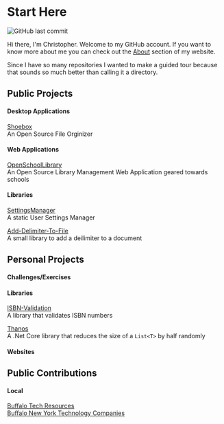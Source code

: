# Start Here
![GitHub last commit](https://img.shields.io/github/last-commit/Programazing/Start_Here.svg)

Hi there, I'm Christopher. Welcome to my GitHub account. If you want to know more about me you can check out the [About](https://thatamazingprogrammer.com/about/) section of my website.

Since I have so many repositories I wanted to make a guided tour because that sounds so much better than calling it a directory.

## Public Projects
#### Desktop Applications
[Shoebox](https://github.com/Programazing/Shoebox)  
An Open Source File Orginizer
#### Web Applications
[OpenSchoolLibrary](https://github.com/Programazing/OpenSchoolLibrary)  
An Open Source Library Management Web Application geared towards schools
#### Libraries
[SettingsManager](https://github.com/Programazing/SettingsManager)  
A static User Settings Manager 

[Add-Delimiter-To-File](https://github.com/Programazing/Add-Delimiter-To-File)  
A small library to add a deilimiter to a document

## Personal Projects
#### Challenges/Exercises
#### Libraries

[ISBN-Validation](https://github.com/Programazing/ISBN-Validation)  
A library that validates ISBN numbers

[Thanos](https://github.com/Programazing/Thanos)  
A .Net Core library that reduces the size of a `List<T>` by half randomly
#### Websites


## Public Contributions
#### Local
[Buffalo Tech Resources](https://github.com/Programazing/buffalo-tech-resources)  
[Buffalo New York Technology Companies](https://github.com/Programazing/BuffaloTechnologyCompanies)
